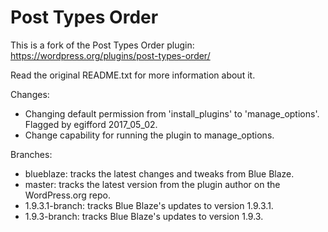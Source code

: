 Post Types Order
================

This is a fork of the Post Types Order plugin:
https://wordpress.org/plugins/post-types-order/

Read the original README.txt for more information about it.

Changes:

* Changing default permission from 'install_plugins' to 'manage_options'. Flagged by egifford 2017_05_02.
* Change capability for running the plugin to manage_options.

Branches:

* blueblaze:      tracks the latest changes and tweaks from Blue Blaze.
* master:         tracks the latest version from the plugin author on the WordPress.org repo.
* 1.9.3.1-branch: tracks Blue Blaze's updates to version 1.9.3.1.
* 1.9.3-branch:   tracks Blue Blaze's updates to version 1.9.3.

